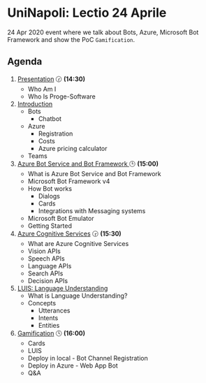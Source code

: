 # UniNapoli: Lectio 24 Aprile 

24 Apr 2020 event where we talk about Bots, Azure, Microsoft Bot Framework and show the PoC `Gamification`.


## Agenda

1. [Presentation](./01.presentation.md) :clock230: **(14:30)**
   - Who Am I
   - Who Is Proge-Software
2. [Introduction](02.introduction.md)
   - Bots
     - Chatbot
   - Azure
     - Registration
     - Costs
     - Azure pricing calculator
   - Teams
3. [Azure Bot Service and Bot Framework ](03.microsoft-bot-development.md) :clock3: **(15:00)**
   - What is Azure Bot Service and Bot Framework 
   - Microsoft Bot Framework v4
   - How Bot works
     - Dialogs
     - Cards
     - Integrations with Messaging systems
   - Microsoft Bot Emulator
   - Getting Started
4. [Azure Cognitive Services](04.azure-cognitive-services.md) :clock330: **(15:30)**
   - What are Azure Cognitive Services
   - Vision APIs
   - Speech APIs
   - Language APIs
   - Search APIs
   - Decision APIs
5. [LUIS: Language Understanding](05.luis.md)
   - What is Language Understanding?
   - Concepts
     - Utterances
     - Intents
     - Entities
6. [Gamification](06.gamification.md) :clock4: **(16:00)**
   - Cards
   - LUIS
   - Deploy in local - Bot Channel Registration
   - Deploy in Azure - Web App Bot
   - Q&A
